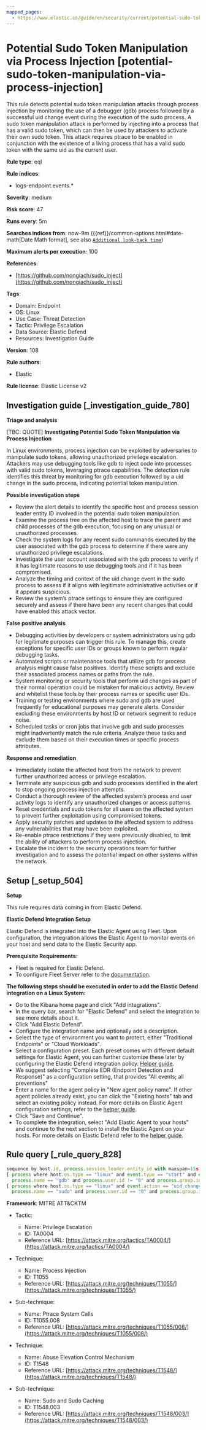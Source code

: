 ```yaml
---
mapped_pages:
  - https://www.elastic.co/guide/en/security/current/potential-sudo-token-manipulation-via-process-injection.html
---
```


# Potential Sudo Token Manipulation via Process Injection [potential-sudo-token-manipulation-via-process-injection]

This rule detects potential sudo token manipulation attacks through process injection by monitoring the use of a debugger (gdb) process followed by a successful uid change event during the execution of the sudo process. A sudo token manipulation attack is performed by injecting into a process that has a valid sudo token, which can then be used by attackers to activate their own sudo token. This attack requires ptrace to be enabled in conjunction with the existence of a living process that has a valid sudo token with the same uid as the current user.

**Rule type**: eql

**Rule indices**:

* logs-endpoint.events.*

**Severity**: medium

**Risk score**: 47

**Runs every**: 5m

**Searches indices from**: now-9m ({{ref}}/common-options.html#date-math[Date Math format], see also [`Additional look-back time`](docs-content://solutions/security/detect-and-alert/create-detection-rule.md#rule-schedule))

**Maximum alerts per execution**: 100

**References**:

* [https://github.com/nongiach/sudo_inject](https://github.com/nongiach/sudo_inject)

**Tags**:

* Domain: Endpoint
* OS: Linux
* Use Case: Threat Detection
* Tactic: Privilege Escalation
* Data Source: Elastic Defend
* Resources: Investigation Guide

**Version**: 108

**Rule authors**:

* Elastic

**Rule license**: Elastic License v2

## Investigation guide [_investigation_guide_780]

**Triage and analysis**

[TBC: QUOTE]
**Investigating Potential Sudo Token Manipulation via Process Injection**

In Linux environments, process injection can be exploited by adversaries to manipulate sudo tokens, allowing unauthorized privilege escalation. Attackers may use debugging tools like gdb to inject code into processes with valid sudo tokens, leveraging ptrace capabilities. The detection rule identifies this threat by monitoring for gdb execution followed by a uid change in the sudo process, indicating potential token manipulation.

**Possible investigation steps**

* Review the alert details to identify the specific host and process session leader entity ID involved in the potential sudo token manipulation.
* Examine the process tree on the affected host to trace the parent and child processes of the gdb execution, focusing on any unusual or unauthorized processes.
* Check the system logs for any recent sudo commands executed by the user associated with the gdb process to determine if there were any unauthorized privilege escalations.
* Investigate the user account associated with the gdb process to verify if it has legitimate reasons to use debugging tools and if it has been compromised.
* Analyze the timing and context of the uid change event in the sudo process to assess if it aligns with legitimate administrative activities or if it appears suspicious.
* Review the system’s ptrace settings to ensure they are configured securely and assess if there have been any recent changes that could have enabled this attack vector.

**False positive analysis**

* Debugging activities by developers or system administrators using gdb for legitimate purposes can trigger this rule. To manage this, create exceptions for specific user IDs or groups known to perform regular debugging tasks.
* Automated scripts or maintenance tools that utilize gdb for process analysis might cause false positives. Identify these scripts and exclude their associated process names or paths from the rule.
* System monitoring or security tools that perform uid changes as part of their normal operation could be mistaken for malicious activity. Review and whitelist these tools by their process names or specific user IDs.
* Training or testing environments where sudo and gdb are used frequently for educational purposes may generate alerts. Consider excluding these environments by host ID or network segment to reduce noise.
* Scheduled tasks or cron jobs that involve gdb and sudo processes might inadvertently match the rule criteria. Analyze these tasks and exclude them based on their execution times or specific process attributes.

**Response and remediation**

* Immediately isolate the affected host from the network to prevent further unauthorized access or privilege escalation.
* Terminate any suspicious gdb and sudo processes identified in the alert to stop ongoing process injection attempts.
* Conduct a thorough review of the affected system’s process and user activity logs to identify any unauthorized changes or access patterns.
* Reset credentials and sudo tokens for all users on the affected system to prevent further exploitation using compromised tokens.
* Apply security patches and updates to the affected system to address any vulnerabilities that may have been exploited.
* Re-enable ptrace restrictions if they were previously disabled, to limit the ability of attackers to perform process injection.
* Escalate the incident to the security operations team for further investigation and to assess the potential impact on other systems within the network.


## Setup [_setup_504]

**Setup**

This rule requires data coming in from Elastic Defend.

**Elastic Defend Integration Setup**

Elastic Defend is integrated into the Elastic Agent using Fleet. Upon configuration, the integration allows the Elastic Agent to monitor events on your host and send data to the Elastic Security app.

**Prerequisite Requirements:**

* Fleet is required for Elastic Defend.
* To configure Fleet Server refer to the [documentation](docs-content://reference/ingestion-tools/fleet/fleet-server.md).

**The following steps should be executed in order to add the Elastic Defend integration on a Linux System:**

* Go to the Kibana home page and click "Add integrations".
* In the query bar, search for "Elastic Defend" and select the integration to see more details about it.
* Click "Add Elastic Defend".
* Configure the integration name and optionally add a description.
* Select the type of environment you want to protect, either "Traditional Endpoints" or "Cloud Workloads".
* Select a configuration preset. Each preset comes with different default settings for Elastic Agent, you can further customize these later by configuring the Elastic Defend integration policy. [Helper guide](docs-content://solutions/security/configure-elastic-defend/configure-an-integration-policy-for-elastic-defend.md).
* We suggest selecting "Complete EDR (Endpoint Detection and Response)" as a configuration setting, that provides "All events; all preventions"
* Enter a name for the agent policy in "New agent policy name". If other agent policies already exist, you can click the "Existing hosts" tab and select an existing policy instead. For more details on Elastic Agent configuration settings, refer to the [helper guide](docs-content://reference/ingestion-tools/fleet/agent-policy.md).
* Click "Save and Continue".
* To complete the integration, select "Add Elastic Agent to your hosts" and continue to the next section to install the Elastic Agent on your hosts. For more details on Elastic Defend refer to the [helper guide](docs-content://solutions/security/configure-elastic-defend/install-elastic-defend.md).


## Rule query [_rule_query_828]

```js
sequence by host.id, process.session_leader.entity_id with maxspan=15s
[ process where host.os.type == "linux" and event.type == "start" and event.action == "exec" and
  process.name == "gdb" and process.user.id != "0" and process.group.id != "0" ]
[ process where host.os.type == "linux" and event.action == "uid_change" and event.type == "change" and
  process.name == "sudo" and process.user.id == "0" and process.group.id == "0" ]
```

**Framework**: MITRE ATT&CKTM

* Tactic:

    * Name: Privilege Escalation
    * ID: TA0004
    * Reference URL: [https://attack.mitre.org/tactics/TA0004/](https://attack.mitre.org/tactics/TA0004/)

* Technique:

    * Name: Process Injection
    * ID: T1055
    * Reference URL: [https://attack.mitre.org/techniques/T1055/](https://attack.mitre.org/techniques/T1055/)

* Sub-technique:

    * Name: Ptrace System Calls
    * ID: T1055.008
    * Reference URL: [https://attack.mitre.org/techniques/T1055/008/](https://attack.mitre.org/techniques/T1055/008/)

* Technique:

    * Name: Abuse Elevation Control Mechanism
    * ID: T1548
    * Reference URL: [https://attack.mitre.org/techniques/T1548/](https://attack.mitre.org/techniques/T1548/)

* Sub-technique:

    * Name: Sudo and Sudo Caching
    * ID: T1548.003
    * Reference URL: [https://attack.mitre.org/techniques/T1548/003/](https://attack.mitre.org/techniques/T1548/003/)



